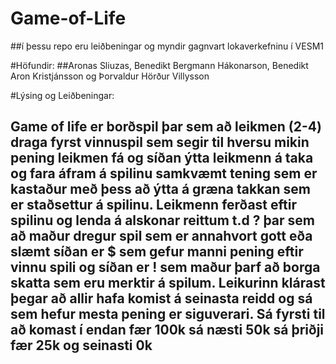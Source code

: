 # Game-of-Life
##í þessu repo eru leiðbeningar og myndir gagnvart lokaverkefninu í VESM1

#Höfundir: 
##Aronas Sliuzas, Benedikt Bergmann Hákonarson, Benedikt Aron Kristjánsson og Þorvaldur Hörður Villysson

#Lýsing og Leiðbeningar:
## Game of life er borðspil þar sem að leikmen (2-4) draga fyrst vinnuspil sem segir til hversu mikin pening leikmen fá og síðan ýtta leikmenn á taka og fara áfram á spilinu samkvæmt tening sem er kastaður með þess að ýtta á græna takkan sem er staðsettur á spilinu. Leikmenn ferðast eftir spilinu og lenda á alskonar reittum t.d ? þar sem að maður dregur spil sem er annahvort gott eða slæmt síðan er $ sem gefur manni pening eftir vinnu spili og síðan er ! sem maður þarf að borga skatta sem eru merktir á spilum. Leikurinn klárast þegar að allir hafa komist á seinasta reidd og sá sem hefur mesta pening er siguverari. Sá fyrsti til að komast í endan fær 100k sá næsti 50k sá þriðji fær 25k og seinasti 0k
